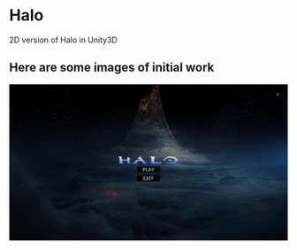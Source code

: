 # Halo
2D version of Halo in Unity3D
## Here are some images of initial work
![Image1 ](https://github.com/dharmang007/Halo/blob/master/vlcsnap-2019-07-19-18h08m40s478.png)
